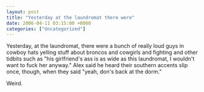 ```yaml
---
layout: post
title: "Yesterday at the laundromat there were"
date: 2006-04-11 03:15:00 +0000
categories: ["Uncategorized"]
---
```


Yesterday, at the laundromat, there were a bunch of really loud guys in cowboy hats yelling stuff about broncos and cowgirls and fighting and other tidbits such as "his girlfriend's ass is as wide as this laundromat, I wouldn't want to fuck her anyway." Alex said he heard their southern accents slip once, though, when they said "yeah, don's back at the dorm."

Weird.